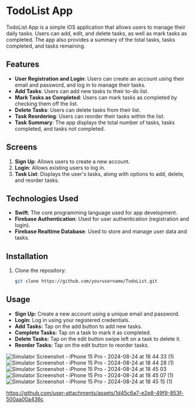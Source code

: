 # TodoList App

TodoList App is a simple iOS application that allows users to manage their daily tasks. Users can add, edit, and delete tasks, as well as mark tasks as completed. The app also provides a summary of the total tasks, tasks completed, and tasks remaining.

## Features

- **User Registration and Login**: Users can create an account using their email and password, and log in to manage their tasks.
- **Add Tasks**: Users can add new tasks to their to-do list.
- **Mark Tasks as Completed**: Users can mark tasks as completed by checking them off the list.
- **Delete Tasks**: Users can delete tasks from their list.
- **Task Reordering**: Users can reorder their tasks within the list.
- **Task Summary**: The app displays the total number of tasks, tasks completed, and tasks not completed.

## Screens

1. **Sign Up**: Allows users to create a new account.
2. **Login**: Allows existing users to log in.
3. **Task List**: Displays the user's tasks, along with options to add, delete, and reorder tasks.

## Technologies Used

- **Swift**: The core programming language used for app development.
- **Firebase Authentication**: Used for user authentication (registration and login).
- **Firebase Realtime Database**: Used to store and manage user data and tasks.

## Installation

1. Clone the repository:
   ```bash
   git clone https://github.com/yourusername/TodoList.git

## Usage
- **Sign Up:** Create a new account using a unique email and password.
- **Login:** Log in using your registered credentials.
- **Add Tasks:** Tap on the add button to add new tasks.
- **Complete Tasks:** Tap on a task to mark it as completed.
- **Delete Tasks:**  Tap on the edit button swipe left on a task to delete it.
- **Reorder Tasks:** Tap on the edit button to reorder tasks.

 ![Simulator Screenshot - iPhone 15 Pro - 2024-08-24 at 18 44 33 (1)](https://github.com/user-attachments/assets/a3e836bb-127e-45e2-928d-565e8799df02)
![Simulator Screenshot - iPhone 15 Pro - 2024-08-24 at 18 44 28 (1)](https://github.com/user-attachments/assets/fe568224-6c3a-4d10-915c-75a015452ae7)
![Simulator Screenshot - iPhone 15 Pro - 2024-08-24 at 18 45 03](https://github.com/user-attachments/assets/0671c25d-c4dd-4ae5-afab-f6201e55ce20)
![Simulator Screenshot - iPhone 15 Pro - 2024-08-24 at 18 45 07 (1)](https://github.com/user-attachments/assets/73388632-17b3-4ae3-a7fb-952f17f0dadc)
![Simulator Screenshot - iPhone 15 Pro - 2024-08-24 at 18 45 15 (1)](https://github.com/user-attachments/assets/083c234b-7710-40b1-997d-7cf013710389)

https://github.com/user-attachments/assets/1d45c6a7-e2e8-49f9-853f-500aa00a436c
